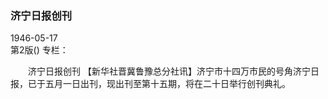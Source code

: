 ### 济宁日报创刊  

1946-05-17  
第2版()
专栏：

　　济宁日报创刊
    【新华社晋冀鲁豫总分社讯】济宁市十四万市民的号角济宁日报，已于五月一日出刊，现出刊至第十五期，将在二十日举行创刊典礼。  

